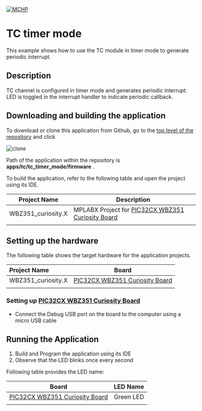 [![MCHP](https://www.microchip.com/ResourcePackages/Microchip/assets/dist/images/logo.png)](https://www.microchip.com)

# TC timer mode

This example shows how to use the TC module in timer mode to generate periodic interrupt.

## Description

TC channel is configured in timer mode and generates periodic interrupt. LED is toggled in the interrupt handler to indicate periodic callback.

## Downloading and building the application

To download or clone this application from Github, go to the [top level of the repository](https://github.com/Microchip-MPLAB-Harmony/csp_apps_pic32cx_bz24_bz25) and click

![clone](../../../docs/images/clone.png)

Path of the application within the repository is **apps/tc/tc_timer_mode/firmware** .

To build the application, refer to the following table and open the project using its IDE.

| Project Name      | Description                                    |
| ----------------- | ---------------------------------------------- |
| WBZ351_curiosity.X    | MPLABX Project for [PIC32CX WBZ351 Curiosity Board]()|
|||

## Setting up the hardware

The following table shows the target hardware for the application projects.

| Project Name| Board|
|:---------|:---------:|
| WBZ351_curiosity.X    | [PIC32CX WBZ351 Curiosity Board]()|
|||

### Setting up [PIC32CX WBZ351 Curiosity Board]()

- Connect the Debug USB port on the board to the computer using a micro USB cable

## Running the Application

1. Build and Program the application using its IDE
2. Observe that the LED blinks once every second

Following table provides the LED name:

| Board      | LED Name |
| ---------- | --------- |
| [PIC32CX WBZ351 Curiosity Board]()   | Green LED |
|||
